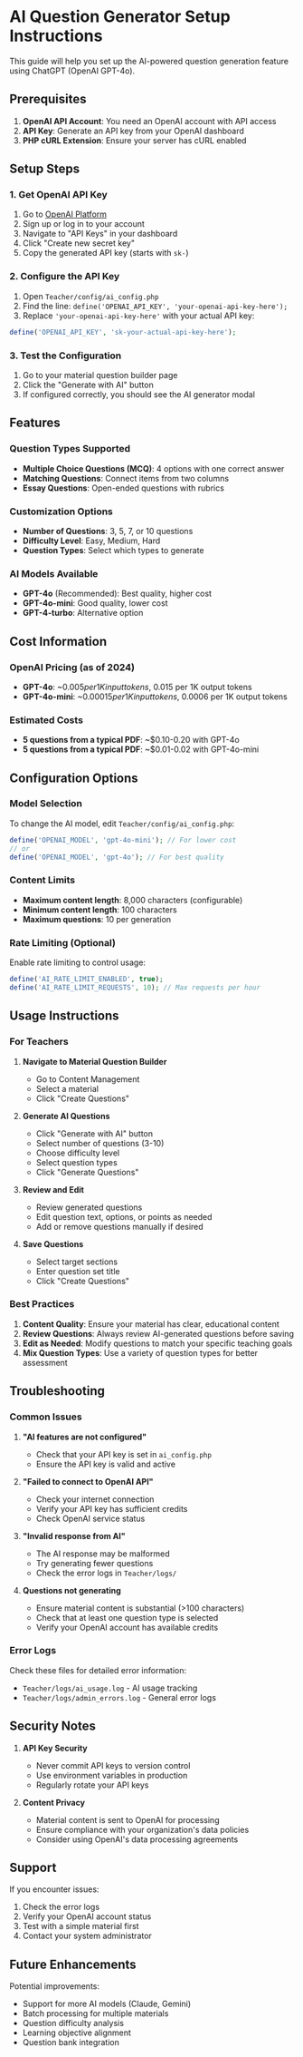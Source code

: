 # AI Question Generator Setup Instructions

This guide will help you set up the AI-powered question generation feature using ChatGPT (OpenAI GPT-4o).

## Prerequisites

1. **OpenAI API Account**: You need an OpenAI account with API access
2. **API Key**: Generate an API key from your OpenAI dashboard
3. **PHP cURL Extension**: Ensure your server has cURL enabled

## Setup Steps

### 1. Get OpenAI API Key

1. Go to [OpenAI Platform](https://platform.openai.com/)
2. Sign up or log in to your account
3. Navigate to "API Keys" in your dashboard
4. Click "Create new secret key"
5. Copy the generated API key (starts with `sk-`)

### 2. Configure the API Key

1. Open `Teacher/config/ai_config.php`
2. Find the line: `define('OPENAI_API_KEY', 'your-openai-api-key-here');`
3. Replace `'your-openai-api-key-here'` with your actual API key:

```php
define('OPENAI_API_KEY', 'sk-your-actual-api-key-here');
```

### 3. Test the Configuration

1. Go to your material question builder page
2. Click the "Generate with AI" button
3. If configured correctly, you should see the AI generator modal

## Features

### Question Types Supported
- **Multiple Choice Questions (MCQ)**: 4 options with one correct answer
- **Matching Questions**: Connect items from two columns
- **Essay Questions**: Open-ended questions with rubrics

### Customization Options
- **Number of Questions**: 3, 5, 7, or 10 questions
- **Difficulty Level**: Easy, Medium, Hard
- **Question Types**: Select which types to generate

### AI Models Available
- **GPT-4o** (Recommended): Best quality, higher cost
- **GPT-4o-mini**: Good quality, lower cost
- **GPT-4-turbo**: Alternative option

## Cost Information

### OpenAI Pricing (as of 2024)
- **GPT-4o**: ~$0.005 per 1K input tokens, ~$0.015 per 1K output tokens
- **GPT-4o-mini**: ~$0.00015 per 1K input tokens, ~$0.0006 per 1K output tokens

### Estimated Costs
- **5 questions from a typical PDF**: ~$0.10-0.20 with GPT-4o
- **5 questions from a typical PDF**: ~$0.01-0.02 with GPT-4o-mini

## Configuration Options

### Model Selection
To change the AI model, edit `Teacher/config/ai_config.php`:

```php
define('OPENAI_MODEL', 'gpt-4o-mini'); // For lower cost
// or
define('OPENAI_MODEL', 'gpt-4o'); // For best quality
```

### Content Limits
- **Maximum content length**: 8,000 characters (configurable)
- **Minimum content length**: 100 characters
- **Maximum questions**: 10 per generation

### Rate Limiting (Optional)
Enable rate limiting to control usage:

```php
define('AI_RATE_LIMIT_ENABLED', true);
define('AI_RATE_LIMIT_REQUESTS', 10); // Max requests per hour
```

## Usage Instructions

### For Teachers

1. **Navigate to Material Question Builder**
   - Go to Content Management
   - Select a material
   - Click "Create Questions"

2. **Generate AI Questions**
   - Click "Generate with AI" button
   - Select number of questions (3-10)
   - Choose difficulty level
   - Select question types
   - Click "Generate Questions"

3. **Review and Edit**
   - Review generated questions
   - Edit question text, options, or points as needed
   - Add or remove questions manually if desired

4. **Save Questions**
   - Select target sections
   - Enter question set title
   - Click "Create Questions"

### Best Practices

1. **Content Quality**: Ensure your material has clear, educational content
2. **Review Questions**: Always review AI-generated questions before saving
3. **Edit as Needed**: Modify questions to match your specific teaching goals
4. **Mix Question Types**: Use a variety of question types for better assessment

## Troubleshooting

### Common Issues

1. **"AI features are not configured"**
   - Check that your API key is set in `ai_config.php`
   - Ensure the API key is valid and active

2. **"Failed to connect to OpenAI API"**
   - Check your internet connection
   - Verify your API key has sufficient credits
   - Check OpenAI service status

3. **"Invalid response from AI"**
   - The AI response may be malformed
   - Try generating fewer questions
   - Check the error logs in `Teacher/logs/`

4. **Questions not generating**
   - Ensure material content is substantial (>100 characters)
   - Check that at least one question type is selected
   - Verify your OpenAI account has available credits

### Error Logs

Check these files for detailed error information:
- `Teacher/logs/ai_usage.log` - AI usage tracking
- `Teacher/logs/admin_errors.log` - General error logs

## Security Notes

1. **API Key Security**
   - Never commit API keys to version control
   - Use environment variables in production
   - Regularly rotate your API keys

2. **Content Privacy**
   - Material content is sent to OpenAI for processing
   - Ensure compliance with your organization's data policies
   - Consider using OpenAI's data processing agreements

## Support

If you encounter issues:

1. Check the error logs
2. Verify your OpenAI account status
3. Test with a simple material first
4. Contact your system administrator

## Future Enhancements

Potential improvements:
- Support for more AI models (Claude, Gemini)
- Batch processing for multiple materials
- Question difficulty analysis
- Learning objective alignment
- Question bank integration
